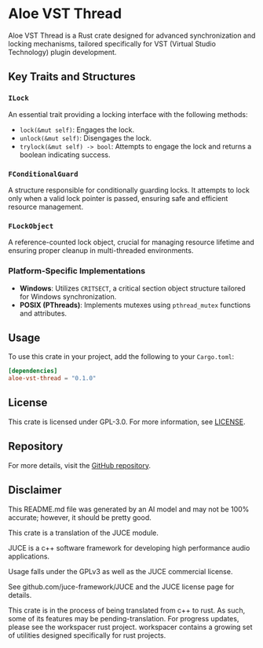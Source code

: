 # Aloe VST Thread

Aloe VST Thread is a Rust crate designed for advanced synchronization and locking mechanisms, tailored specifically for VST (Virtual Studio Technology) plugin development.

## Key Traits and Structures

### `ILock`
An essential trait providing a locking interface with the following methods:
- `lock(&mut self)`: Engages the lock.
- `unlock(&mut self)`: Disengages the lock.
- `trylock(&mut self) -> bool`: Attempts to engage the lock and returns a boolean indicating success.

### `FConditionalGuard`
A structure responsible for conditionally guarding locks. It attempts to lock only when a valid lock pointer is passed, ensuring safe and efficient resource management.

### `FLockObject`
A reference-counted lock object, crucial for managing resource lifetime and ensuring proper cleanup in multi-threaded environments.

### Platform-Specific Implementations
- **Windows**: Utilizes `CRITSECT`, a critical section object structure tailored for Windows synchronization.
- **POSIX (PThreads)**: Implements mutexes using `pthread_mutex` functions and attributes.

## Usage
To use this crate in your project, add the following to your `Cargo.toml`:

```toml
[dependencies]
aloe-vst-thread = "0.1.0"
```

## License
This crate is licensed under GPL-3.0. For more information, see [LICENSE](https://www.gnu.org/licenses/gpl-3.0.html).

## Repository
For more details, visit the [GitHub repository](https://github.com/klebs6/aloe-rs).

## Disclaimer
This README.md file was generated by an AI model and may not be 100% accurate; however, it should be pretty good.

This crate is a translation of the JUCE module.

JUCE is a c++ software framework for developing high performance audio applications.

Usage falls under the GPLv3 as well as the JUCE commercial license.

See github.com/juce-framework/JUCE and the JUCE license page for details.

This crate is in the process of being translated from c++ to rust. As such, some of its features may be pending-translation. For progress updates, please see the workspacer rust project. workspacer contains a growing set of utilities designed specifically for rust projects.
